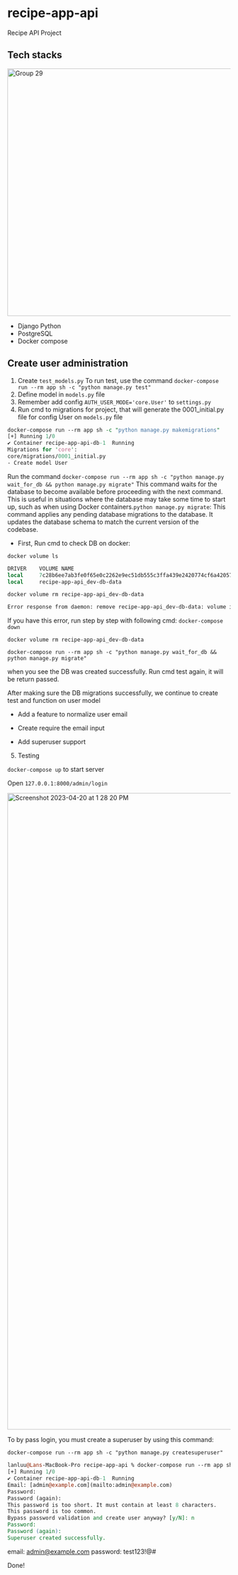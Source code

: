 # recipe-app-api
Recipe API Project


## Tech stacks

<img width="557" alt="Group 29" src="https://user-images.githubusercontent.com/29207172/232734953-656311da-ca27-445d-ac31-6affcbd2eb90.png">

- Django Python
- PostgreSQL
- Docker compose

## Create user administration
1. Create `test_models.py`
To run test, use the command `docker-compose run --rm app sh -c "python manage.py test"` 
2. Define model in `models.py` file
3. Remember add config `AUTH_USER_MODE='core.User'` to `settings.py`
4. Run cmd to migrations for project, that will generate the 0001_initial.py file for config User on `models.py` file

```perl
docker-compose run --rm app sh -c "python manage.py makemigrations"
[+] Running 1/0
✔ Container recipe-app-api-db-1  Running                                                                                           0.0s
Migrations for 'core':
core/migrations/0001_initial.py
- Create model User
```

Run the command `docker-compose run --rm app sh -c "python manage.py wait_for_db && python manage.py migrate"` This command waits for the database to become available before proceeding with the next command. This is useful in situations where the database may take some time to start up, such as when using Docker containers.`python manage.py migrate`: This command applies any pending database migrations to the database. It updates the database schema to match the current version of the codebase.

- First, Run cmd to check DB on docker:

`docker volume ls` 

```perl
DRIVER    VOLUME NAME
local     7c28b6ee7ab3fe0f65e0c2262e9ec51db555c3ffa439e2420774cf6a420579d3
local     recipe-app-api_dev-db-data
```

`docker volume rm recipe-app-api_dev-db-data` 

```perl
Error response from daemon: remove recipe-app-api_dev-db-data: volume is in use - [4cdf74550418c8b1975b82f5dd5a4466db0462bd0a1cd221c5e54cf2bec16a0a]
```

If you have this error, run step by step with following cmd:
`docker-compose down`

`docker volume rm recipe-app-api_dev-db-data`

`docker-compose run --rm app sh -c "python manage.py wait_for_db && python manage.py migrate"`

when you see the DB was created successfully. Run cmd test again, it will be return passed.

After making sure the DB migrations successfully, we continue to create test and function on user model
- Add a feature to normalize user email

- Create require the email input

- Add superuser support

5. Testing

`docker-compose up` to start server

Open `127.0.0.1:8000/admin/login` 

<img width="1433" alt="Screenshot 2023-04-20 at 1 28 20 PM" src="https://user-images.githubusercontent.com/29207172/233285787-ddaa6d1e-4c69-40d8-825c-a936a160801b.png">

To by pass login, you must create a superuser by using this command:

`docker-compose run --rm app sh -c "python manage.py createsuperuser"`

```perl
lanluu@Lans-MacBook-Pro recipe-app-api % docker-compose run --rm app sh -c "python [manage.py](http://manage.py/) createsuperuser"
[+] Running 1/0
✔ Container recipe-app-api-db-1  Running                                                                                   0.0s
Email: [admin@example.com](mailto:admin@example.com)
Password:
Password (again):
This password is too short. It must contain at least 8 characters.
This password is too common.
Bypass password validation and create user anyway? [y/N]: n
Password:
Password (again):
Superuser created successfully.
```

email: admin@example.com
password: test123!@#

Done!


